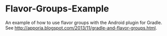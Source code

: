 Flavor-Groups-Example
=====================

An example of how to use flavor groups with the Android plugin for Gradle.
See http://apporia.blogspot.com/2013/11/gradle-and-flavor-groups.html.
